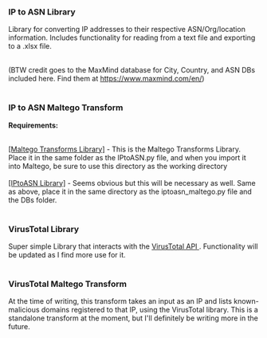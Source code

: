 <h3>IP to ASN Library </h3>

Library for converting IP addresses to their respective ASN/Org/location information. Includes functionality for reading from a text file and exporting to a .xlsx file.<br><br>

(BTW credit goes to the MaxMind database for City, Country, and ASN DBs included here. Find them at https://www.maxmind.com/en/)<br><br>


<h3>IP to ASN Maltego Transform</h3>
<b>Requirements:</b><br><br>

<a href="https://docs.paterva.com/en/developer-portal/transform_libraries/">[Maltego Transforms Library]</a> - This is the Maltego Transforms Library. Place it in the same folder as the IPtoASN.py file, and when you import it into Maltego, be sure to use this directory as the working directory<br><br>
<a href="https://github.com/vikingSec/tools/blob/master/IPtoASN/IPtoASN.py">[IPtoASN Library]</a> - Seems obvious but this will be necessary as well. Same as above, place it in the same directory as the iptoasn_maltego.py file and the DBs folder.<br><br>


<h3>VirusTotal Library</h3>
Super simple Library that interacts with the <a href="https://www.virustotal.com/en/documentation/public-api/"> VirusTotal API </a>. Functionality will be updated as I find more use for it.<br><br>

<h3>VirusTotal Maltego Transform</h3>
At the time of writing, this transform takes an input as an IP and lists known-malicious domains registered to that IP, using the VirusTotal library. This is a standalone transform at the moment, but I'll definitely be writing more in the future.
